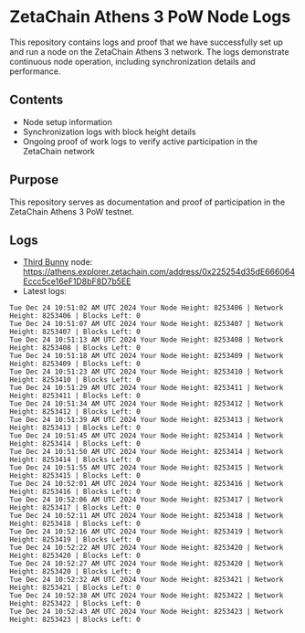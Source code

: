 # ZetaChain Athens 3 PoW Node Logs
This repository contains logs and proof that we have successfully set up and run a node on the ZetaChain Athens 3 network. The logs demonstrate continuous node operation, including synchronization details and performance.

## Contents
- Node setup information
- Synchronization logs with block height details
- Ongoing proof of work logs to verify active participation in the ZetaChain network

## Purpose
This repository serves as documentation and proof of participation in the ZetaChain Athens 3 PoW testnet.

## Logs

- [Third Bunny](https://thirdbunny.xyz/) node: https://athens.explorer.zetachain.com/address/0x225254d35dE666064Eccc5ce16eF1D8bF8D7b5EE
- Latest logs:
```
Tue Dec 24 10:51:02 AM UTC 2024 Your Node Height: 8253406 | Network Height: 8253406 | Blocks Left: 0
Tue Dec 24 10:51:07 AM UTC 2024 Your Node Height: 8253407 | Network Height: 8253407 | Blocks Left: 0
Tue Dec 24 10:51:13 AM UTC 2024 Your Node Height: 8253408 | Network Height: 8253408 | Blocks Left: 0
Tue Dec 24 10:51:18 AM UTC 2024 Your Node Height: 8253409 | Network Height: 8253409 | Blocks Left: 0
Tue Dec 24 10:51:23 AM UTC 2024 Your Node Height: 8253410 | Network Height: 8253410 | Blocks Left: 0
Tue Dec 24 10:51:29 AM UTC 2024 Your Node Height: 8253411 | Network Height: 8253411 | Blocks Left: 0
Tue Dec 24 10:51:34 AM UTC 2024 Your Node Height: 8253412 | Network Height: 8253412 | Blocks Left: 0
Tue Dec 24 10:51:39 AM UTC 2024 Your Node Height: 8253413 | Network Height: 8253413 | Blocks Left: 0
Tue Dec 24 10:51:45 AM UTC 2024 Your Node Height: 8253414 | Network Height: 8253414 | Blocks Left: 0
Tue Dec 24 10:51:50 AM UTC 2024 Your Node Height: 8253414 | Network Height: 8253414 | Blocks Left: 0
Tue Dec 24 10:51:55 AM UTC 2024 Your Node Height: 8253415 | Network Height: 8253415 | Blocks Left: 0
Tue Dec 24 10:52:01 AM UTC 2024 Your Node Height: 8253416 | Network Height: 8253416 | Blocks Left: 0
Tue Dec 24 10:52:06 AM UTC 2024 Your Node Height: 8253417 | Network Height: 8253417 | Blocks Left: 0
Tue Dec 24 10:52:11 AM UTC 2024 Your Node Height: 8253418 | Network Height: 8253418 | Blocks Left: 0
Tue Dec 24 10:52:16 AM UTC 2024 Your Node Height: 8253419 | Network Height: 8253419 | Blocks Left: 0
Tue Dec 24 10:52:22 AM UTC 2024 Your Node Height: 8253420 | Network Height: 8253420 | Blocks Left: 0
Tue Dec 24 10:52:27 AM UTC 2024 Your Node Height: 8253420 | Network Height: 8253420 | Blocks Left: 0
Tue Dec 24 10:52:32 AM UTC 2024 Your Node Height: 8253421 | Network Height: 8253421 | Blocks Left: 0
Tue Dec 24 10:52:38 AM UTC 2024 Your Node Height: 8253422 | Network Height: 8253422 | Blocks Left: 0
Tue Dec 24 10:52:43 AM UTC 2024 Your Node Height: 8253423 | Network Height: 8253423 | Blocks Left: 0
```
